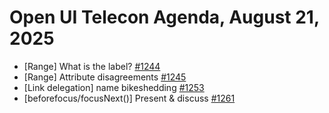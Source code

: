 Open UI Telecon Agenda, August 21, 2025
===================================
* [Range] What is the label? [#1244](https://github.com/openui/open-ui/issues/1244)
* [Range] Attribute disagreements [#1245](https://github.com/openui/open-ui/issues/1245)
* [Link delegation] name bikeshedding [#1253](https://github.com/openui/open-ui/issues/1253)
* [beforefocus/focusNext()] Present & discuss [#1261](https://github.com/openui/open-ui/issues/1261)
